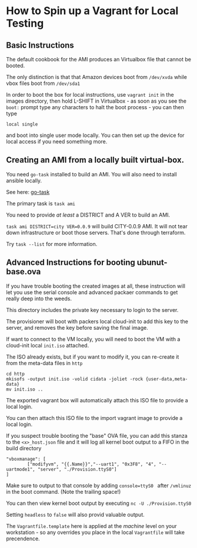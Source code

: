# How to Spin up a Vagrant for Local Testing

## Basic Instructions

The default cookbook for the AMI produces an Virtualbox file that cannot be booted.

The only distinction is that that Amazon devices boot from `/dev/xvda` while
vbox files boot from `/dev/sda1`

In order to boot the box for local instructions, use `vagrant init` in the
images directory, then hold L-SHIFT in Virtualbox - as soon as you see the `boot:`
prompt type any characters to halt the boot process - you can then type

`local single`

and boot into single user mode locally.  You can then set up the device for
local access if you need something more.

## Creating an AMI from a locally built virtual-box.

You need `go-task` installed to build an AMI.
You will also need to install ansible locally.

See here: [go-task](https://github.com/go-task/task)

The primary task is `task ami`

You need to provide _at least_ a DISTRICT and A VER to build an AMI.

`task ami DISTRICT=city VER=0.0.9` will build CITY-0.0.9 AMI.  It will not tear down
infrastructure or boot those servers.  That's done through terraform.

Try `task --list` for more information.

## Advanced Instructions for booting ubunut-base.ova

If you have trouble booting the created images at all, these instruction
will let you use the serial console and advanced packaer commands to get really deep
into the weeds.

This directory includes the private key necessary to login to the server.

The provisioner will boot with packers local cloud-init to add this key to the
server, and removes the key before saving the final image.

If want to connect to the VM locally, you will need to boot the VM with a
cloud-init local `init.iso` attached.

The ISO already exists, but if you want to modify it, you can re-create it from
the meta-data files in `http`

```
cd http
mkisofs -output init.iso -volid cidata -joliet -rock {user-data,meta-data}
mv init.iso ..
```

The exported vagrant box will automatically attach this ISO file to provide a
local login.

You can then attach this ISO file to the import vagrant image to provide a local
login.

If you suspect trouble booting the "base" OVA file, you can add this stanza to
the `<x>_host.json` file and it will log all kernel boot output to a FIFO in the
build directory

```
"vboxmanage": [
        ["modifyvm", "{{.Name}}","--uart1", "0x3F8", "4", "--uartmode1", "server", "./Provision.ttyS0"]
]
```

Make sure to output to that console by adding `console=ttyS0 ` after `/vmlinuz`
in the boot command. (Note the trailing space!)

You can then view kernel boot output by executing `nc -U ./Provision.ttyS0`

Setting `headless` to `false` will also provid valuable output.

The `Vagrantfile.template` here is applied at the _machine_ level on your
workstation - so any overrides you place in the local `Vagrantfile` will take
precendence.



